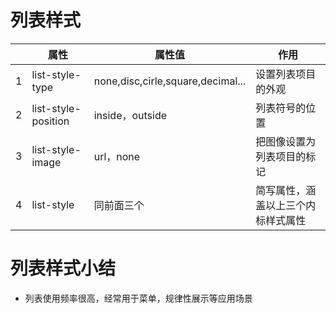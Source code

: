 # 列表样式

|      | 属性                | 属性值                            | 作用                               |
| ---- | ------------------- | --------------------------------- | ---------------------------------- |
| 1    | list-style-type     | none,disc,cirle,square,decimal... | 设置列表项目的外观                 |
| 2    | list-style-position | inside，outside                   | 列表符号的位置                     |
| 3    | list-style-image    | url，none                         | 把图像设置为列表项目的标记         |
| 4    | list-style          | 同前面三个                        | 简写属性，涵盖以上三个内标样式属性 |

# 列表样式小结

- 列表使用频率很高，经常用于菜单，规律性展示等应用场景